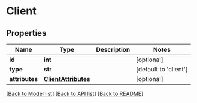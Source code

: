 # Client

## Properties
Name | Type | Description | Notes
------------ | ------------- | ------------- | -------------
**id** | **int** |  | [optional] 
**type** | **str** |  | [default to 'client']
**attributes** | [**ClientAttributes**](ClientAttributes.md) |  | [optional] 

[[Back to Model list]](../README.md#documentation-for-models) [[Back to API list]](../README.md#documentation-for-api-endpoints) [[Back to README]](../README.md)


